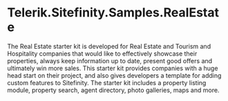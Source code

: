 Telerik.Sitefinity.Samples.RealEstate
=====================================

The Real Estate starter kit is developed for Real Estate and Tourism and Hospitality companies that would like to effectively showcase their properties, always keep information up to date, present good offers and ultimately win more sales. This starter kit provides companies with a huge head start on their project, and also gives developers a template for adding custom features to Sitefinity. The starter kit includes a property listing module, property search, agent directory, photo galleries, maps and more.
